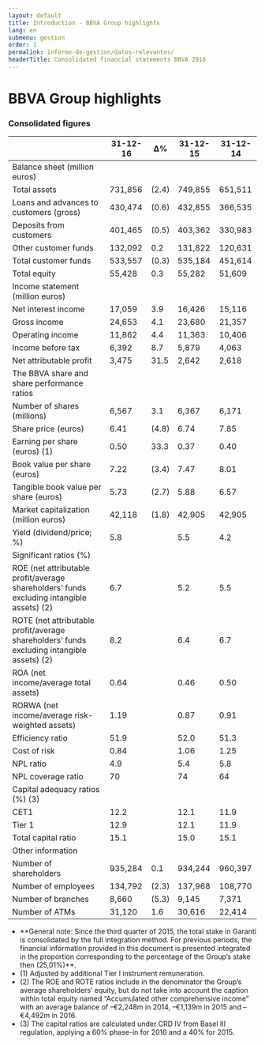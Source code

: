```yaml
---
layout: default
title: Introduction - BBVA Group highlights
lang: en
submenu: gestion
order: 1
permalink: informe-de-gestion/datos-relevantes/
headerTitle: Consolidated financial statements BBVA 2016
---
```



# BBVA Group highlights

### Consolidated figures

<table>
    <thead>
        <tr>
            <th></th>
            <th>31-12-16</th>
            <th>∆%</th>
            <th>31-12-15</th>
            <th>31-12-14</th>
        </tr>
    </thead>
    <tbody>
        <tr class="b2">
            <td>Balance sheet (million euros)</td>
            <td>&nbsp;</td>
            <td>&nbsp;</td>
            <td>&nbsp;</td>
            <td>&nbsp;</td>
        </tr>
        <tr>
            <td>Total assets</td>
            <td>731,856</td>
            <td>(2.4)</td>
            <td>749,855</td>
            <td>651,511</td>
        </tr>
        <tr>
            <td>Loans and advances to customers (gross)</td>
            <td>430,474</td>
            <td>(0.6)</td>
            <td>432,855</td>
            <td>366,535</td>
        </tr>
        <tr>
            <td>Deposits from customers</td>
            <td>401,465</td>
            <td>(0.5)</td>
            <td>403,362</td>
            <td>330,983</td>
        </tr>
        <tr>
            <td>Other customer funds</td>
            <td>132,092</td>
            <td>0.2</td>
            <td>131,822</td>
            <td>120,631</td>
        </tr>
        <tr>
            <td>Total customer funds</td>
            <td>533,557</td>
            <td>(0.3)</td>
            <td>535,184</td>
            <td>451,614</td>
        </tr>
        <tr>
            <td>Total equity</td>
            <td>55,428</td>
            <td>0.3</td>
            <td>55,282</td>
            <td>51,609</td>
        </tr>
        <tr class="b2">
            <td>Income statement (million euros)</td>
            <td>&nbsp;</td>
            <td>&nbsp;</td>
            <td>&nbsp;</td>
            <td>&nbsp;</td>
        </tr>
        <tr>
            <td>Net interest income</td>
            <td>17,059</td>
            <td>3.9</td>
            <td>16,426</td>
            <td>15,116</td>
        </tr>
        <tr>
            <td>Gross income</td>
            <td>24,653</td>
            <td>4.1</td>
            <td>23,680</td>
            <td>21,357</td>
        </tr>
        <tr>
            <td>Operating income</td>
            <td>11,862</td>
            <td>4.4</td>
            <td>11,363</td>
            <td>10,406</td>
        </tr>
        <tr>
            <td>Income before tax</td>
            <td>6,392</td>
            <td>8.7</td>
            <td>5,879</td>
            <td>4,063</td>
        </tr>
        <tr>
            <td>Net attributable profit</td>
            <td>3,475</td>
            <td>31.5</td>
            <td>2,642</td>
            <td>2,618</td>
        </tr>
        <tr class="b2">
            <td>The BBVA share and share performance ratios</td>
            <td>&nbsp;</td>
            <td>&nbsp;</td>
            <td>&nbsp;</td>
            <td>&nbsp;</td>
        </tr>
        <tr>
            <td>Number of shares (millions)</td>
            <td>6,567</td>
            <td>3.1</td>
            <td>6,367</td>
            <td>6,171</td>
        </tr>
        <tr>
            <td>Share price (euros)</td>
            <td>6.41</td>
            <td>(4.8)</td>
            <td>6.74</td>
            <td>7.85</td>
        </tr>
        <tr>
            <td>Earning per share (euros) (1) </td>
            <td>0.50</td>
            <td>33.3</td>
            <td>0.37</td>
            <td>0.40</td>
        </tr>
        <tr>
            <td>Book value per share (euros)</td>
            <td>7.22</td>
            <td>(3.4)</td>
            <td>7.47</td>
            <td>8.01</td>
        </tr>
        <tr>
            <td>Tangible book value per share (euros)</td>
            <td>5.73</td>
            <td>(2.7)</td>
            <td>5.88</td>
            <td>6.57</td>
        </tr>
        <tr>
            <td>Market capitalization (million euros)</td>
            <td>42,118</td>
            <td>(1.8)</td>
            <td>42,905</td>
            <td>42,905</td>
        </tr>
        <tr>
            <td>Yield (dividend/price; %)</td>
            <td>5.8</td>
            <td>&nbsp;</td>
            <td>5.5</td>
            <td>4.2</td>
        </tr>
        <tr class="b2">
            <td>Significant ratios (%)</td>
            <td>&nbsp;</td>
            <td>&nbsp;</td>
            <td>&nbsp;</td>
            <td>&nbsp;</td>
        </tr>
        <tr>
            <td>ROE (net attributable profit/average shareholders’ funds excluding intangible assets) (2)</td>
            <td>6.7</td>
            <td>&nbsp;</td>
            <td>5.2</td>
            <td>5.5</td>
        </tr>
        <tr>
            <td>ROTE (net attributable profit/average shareholders’ funds excluding intangible assets) (2)</td>
            <td>8.2</td>
            <td>&nbsp;</td>
            <td>6.4</td>
            <td>6.7</td>
        </tr>
        <tr>
            <td>ROA (net income/average total assets)</td>
            <td>0.64</td>
            <td>&nbsp;</td>
            <td>0.46</td>
            <td>0.50</td>
        </tr>
        <tr>
            <td>RORWA (net income/average risk-weighted assets)</td>
            <td>1.19</td>
            <td>&nbsp;</td>
            <td>0.87</td>
            <td>0.91</td>
        </tr>
        <tr>
            <td>Efficiency ratio</td>
            <td>51.9</td>
            <td>&nbsp;</td>
            <td>52.0</td>
            <td>51.3</td>
        </tr>
        <tr>
            <td>Cost of risk</td>
            <td>0.84</td>
            <td>&nbsp;</td>
            <td>1.06</td>
            <td>1.25</td>
        </tr>
        <tr>
            <td>NPL ratio</td>
            <td>4.9</td>
            <td>&nbsp;</td>
            <td>5.4</td>
            <td>5.8</td>
        </tr>
        <tr>
            <td>NPL coverage ratio</td>
            <td>70</td>
            <td>&nbsp;</td>
            <td>74</td>
            <td>64</td>
        </tr>
        <tr class="b2">
            <td>Capital adequacy ratios (%) (3)</td>
            <td>&nbsp;</td>
            <td>&nbsp;</td>
            <td>&nbsp;</td>
            <td>&nbsp;</td>
        </tr>
        <tr>
            <td>CET1</td>
            <td>12.2</td>
            <td>&nbsp;</td>
            <td>12.1</td>
            <td>11.9</td>
        </tr>
        <tr>
            <td>Tier 1 </td>
            <td>12.9</td>
            <td>&nbsp;</td>
            <td>12.1</td>
            <td>11.9</td>
        </tr>
        <tr>
            <td>Total capital ratio</td>
            <td>15.1</td>
            <td>&nbsp;</td>
            <td>15.0</td>
            <td>15.1</td>
        </tr>
        <tr class="b2">
            <td>Other information</td>
            <td>&nbsp;</td>
            <td>&nbsp;</td>
            <td>&nbsp;</td>
            <td>&nbsp;</td>
        </tr>
        <tr>
            <td>Number of shareholders</td>
            <td>935,284</td>
            <td>0.1</td>
            <td>934,244</td>
            <td>960,397</td>
        </tr>
        <tr>
            <td>Number of employees</td>
            <td>134,792</td>
            <td>(2.3)</td>
            <td>137,968</td>
            <td>108,770</td>
        </tr>
        <tr>
            <td>Number of branches</td>
            <td>8,660</td>
            <td>(5.3)</td>
            <td>9,145</td>
            <td>7,371</td>
        </tr>
        <tr>
            <td>Number of ATMs</td>
            <td>31,120</td>
            <td>1.6</td>
            <td>30,616</td>
            <td>22,414</td>
        </tr>
    </tbody>
</table>

<ul class="cita"><li>**General note: Since the third quarter of 2015, the total stake in Garanti is consolidated by the full integration method. For previous periods, the financial information provided in this document is presented integrated in the proportion corresponding to the percentage of the Group’s stake then (25,01%)**.</li>

<li>(1)  Adjusted by additional Tier I instrument remuneration. </li>

<li>(2) The ROE and ROTE ratios include in the denominator the Group’s average shareholders’ equity, but do not take into account the caption within total equity named “Accumulated other comprehensive income” with an average balance of –€2,248m in 2014, –€1,139m in 2015 and –€4,492m in 2016.</li> 

<li>(3) The capital ratios are calculated under CRD IV from Basel III regulation, applying a 60% phase-in for 2016 and a 40% for 2015.</li></ul>
